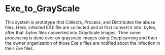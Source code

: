 # Exe_to_GrayScale
This system is prototype that Collects, Process, and Distributes the abuse files. Here, infected EXE file are collected and at first convert it into .bytes, after that .bytes files converted into GrayScale Images. Then some processing is done over on grayscale images using Deeplearning and then the owner organization of those Exe's files are notified about the infection in their Exe files.  
